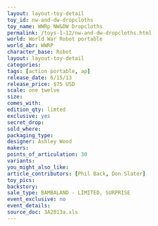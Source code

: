 ```yaml
---
layout: layout-toy-detail 
toy_id: nw-and-dw-dropcloths
toy_name: WWRp NW&DW Dropcloths
permalink: /toys-1-12/nw-and-dw-dropcloths.html
world: World War Robot portable
world_abr: WWRP
character_base: Robot
layout: layout-toy-detail
categories: 
tags: [action portable, ap] 
release_date: 6/15/13
release_price: $75 USD
scale: one twelve
size: 
comes_with: 
edition_qty: limted
exclusive: yes
secret_drop: 
sold_where: 
packaging_type: 
designer: Ashley Wood
makers: 
points_of_articulation: 30
variants: 
you_might_also_like: 
article_contributors: [Phil Back, Don Slater]
toy_pics: 
backstory: 
sale_type: BAMBALAND - LIMITED, SURPRISE
event_exclusive: no
event_details: 
source_doc: 3A2013a.xls
---
```

